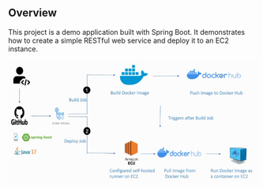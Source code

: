 ## Overview

This project is a demo application built with Spring Boot. It demonstrates how to create a simple RESTful web service and deploy it to an EC2 instance.

![Deploy to EC2 Process](docs/deploy-to-ec2-process.png)

